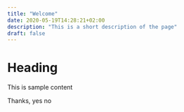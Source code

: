 ```yaml
---
title: "Welcome"
date: 2020-05-19T14:28:21+02:00
description: "This is a short description of the page"
draft: false
---
```


# Heading
This is sample content

Thanks, yes no